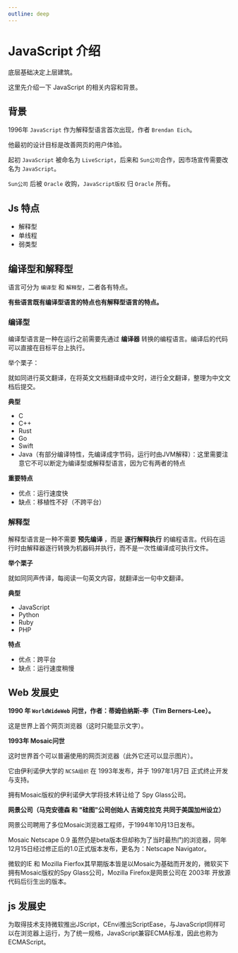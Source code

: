 ```yaml
---
outline: deep
---
```


# JavaScript 介绍

底层基础决定上层建筑。

这里先介绍一下 JavaScript 的相关内容和背景。

## 背景

1996年 `JavaScript` 作为解释型语言首次出现，作者 `Brendan Eich`。

他最初的设计目标是改善网页的用户体验。

起初 `JavaScript` 被命名为 `LiveScript`，后来和 `Sun公司`合作，因市场宣传需要改名为 `JavaScript`。

`Sun公司` 后被 `Oracle` 收购，`JavaScript版权` 归 `Oracle` 所有。

## Js 特点

- 解释型
- 单线程
- 弱类型

## 编译型和解释型

语言可分为 `编译型` 和 `解释型`，二者各有特点。

**有些语言既有编译型语言的特点也有解释型语言的特点。**

### 编译型

编译型语言是一种在运行之前需要先通过 **编译器** 转换的编程语言。编译后的代码可以直接在目标平台上执行。

举个栗子：

就如同进行英文翻译，在将英文文档翻译成中文时，进行全文翻译，整理为中文文档后提交。

**典型**

- C
- C++
- Rust
- Go
- Swift
- Java（有部分编译特性，先编译成字节码，运行时由JVM解释）：这里需要注意它不可以断定为编译型或解释型语言，因为它有两者的特点

**重要特点**
- 优点：运行速度快
- 缺点：移植性不好（不跨平台）

### 解释型

解释型语言是一种不需要 **预先编译** ，而是 **逐行解释执行** 的编程语言。代码在运行时由解释器逐行转换为机器码并执行，而不是一次性编译成可执行文件。

**举个栗子**

就如同同声传译，每阅读一句英文内容，就翻译出一句中文翻译。

**典型**

- JavaScript
- Python
- Ruby
- PHP

**特点**

- 优点：跨平台
- 缺点：运行速度稍慢

## Web 发展史

**1990 年 `WorldWideWeb` 问世，作者：蒂姆伯纳斯-李（Tim Berners-Lee）。**

这是世界上首个网页浏览器（这时只能显示文字）。

**1993年 Mosaic问世**

这时世界首个可以普遍使用的网页浏览器（此外它还可以显示图片）。

它由伊利诺伊大学的 `NCSA组织` 在 1993年发布，并于 1997年1月7日 正式终止开发与支持。

拥有Mosaic版权的伊利诺伊大学将技术转让给了 Spy Glass公司。

**网景公司（马克安德森 和 "硅图"公司创始人 吉姆克拉克 共同于美国加州设立）**

网景公司聘用了多位Mosaic浏览器工程师，于1994年10月13日发布。

Mosaic Netscape 0.9 虽然仍是beta版本但却称为了当时最热门的浏览器，同年12月15日经过修正后的1.0正式版本发布，更名为：Netscape Navigator。

微软的IE 和 Mozilla Fierfox其早期版本皆是以Mosaic为基础而开发的，微软买下拥有Mosaic版权的Spy Glass公司，Mozilla Firefox是网景公司在 2003年 开放源代码后衍生出的版本。

## js 发展史

为取得技术支持微软推出JScript，CEnvi推出ScriptEase，与JavaScript同样可以在浏览器上运行，为了统一规格，JavaScript兼容ECMA标准，因此也称为ECMAScript。
